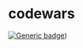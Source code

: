 # codewars
[![Generic badge](https://img.scodewars/badge/<SUBJECT>-<STATUS>-<COLOR>.svg)](https://www.codewars.com/users/Siriusx8/badges/small))

